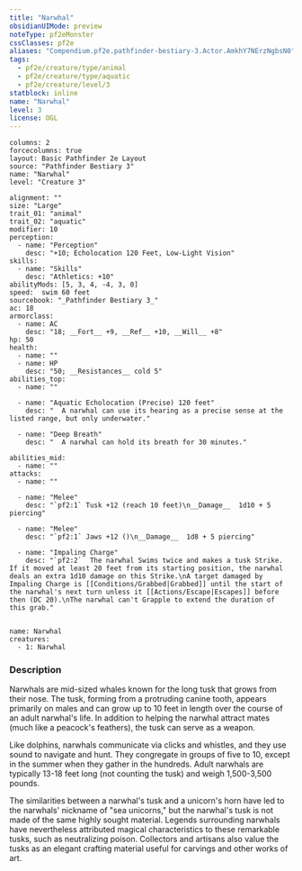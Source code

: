 ```yaml
---
title: "Narwhal"
obsidianUIMode: preview
noteType: pf2eMonster
cssClasses: pf2e
aliases: "Compendium.pf2e.pathfinder-bestiary-3.Actor.AmkhY7NErzNgbsN0" 
tags:
  - pf2e/creature/type/animal
  - pf2e/creature/type/aquatic
  - pf2e/creature/level/3
statblock: inline
name: "Narwhal"
level: 3
license: OGL
---
```


```statblock
columns: 2
forcecolumns: true
layout: Basic Pathfinder 2e Layout
source: "Pathfinder Bestiary 3"
name: "Narwhal"
level: "Creature 3"

alignment: ""
size: "Large"
trait_01: "animal"
trait_02: "aquatic"
modifier: 10
perception:
  - name: "Perception"
    desc: "+10; Echolocation 120 Feet, Low-Light Vision"
skills:
  - name: "Skills"
    desc: "Athletics: +10"
abilityMods: [5, 3, 4, -4, 3, 0]
speed:  swim 60 feet
sourcebook: "_Pathfinder Bestiary 3_"
ac: 18
armorclass:
  - name: AC
    desc: "18; __Fort__ +9, __Ref__ +10, __Will__ +8"
hp: 50
health:
  - name: ""
  - name: HP
    desc: "50; __Resistances__ cold 5"
abilities_top:
  - name: ""

  - name: "Aquatic Echolocation (Precise) 120 feet"
    desc: "  A narwhal can use its hearing as a precise sense at the listed range, but only underwater."

  - name: "Deep Breath"
    desc: "  A narwhal can hold its breath for 30 minutes."

abilities_mid:
  - name: ""
attacks:
  - name: ""

  - name: "Melee"
    desc: "`pf2:1` Tusk +12 (reach 10 feet)\n__Damage__  1d10 + 5 piercing"

  - name: "Melee"
    desc: "`pf2:1` Jaws +12 ()\n__Damage__  1d8 + 5 piercing"

  - name: "Impaling Charge"
    desc: "`pf2:2`  The narwhal Swims twice and makes a tusk Strike. If it moved at least 20 feet from its starting position, the narwhal deals an extra 1d10 damage on this Strike.\nA target damaged by Impaling Charge is [[Conditions/Grabbed|Grabbed]] until the start of the narwhal's next turn unless it [[Actions/Escape|Escapes]] before then (DC 20).\nThe narwhal can't Grapple to extend the duration of this grab."
 
```

```encounter-table
name: Narwhal
creatures:
  - 1: Narwhal
```


### Description
Narwhals are mid-sized whales known for the long tusk that grows from their nose. The tusk, forming from a protruding canine tooth, appears primarily on males and can grow up to 10 feet in length over the course of an adult narwhal's life. In addition to helping the narwhal attract mates (much like a peacock's feathers), the tusk can serve as a weapon.

Like dolphins, narwhals communicate via clicks and whistles, and they use sound to navigate and hunt. They congregate in groups of five to 10, except in the summer when they gather in the hundreds. Adult narwhals are typically 13-18 feet long (not counting the tusk) and weigh 1,500-3,500 pounds.

The similarities between a narwhal's tusk and a unicorn's horn have led to the narwhals' nickname of "sea unicorns," but the narwhal's tusk is not made of the same highly sought material. Legends surrounding narwhals have nevertheless attributed magical characteristics to these remarkable tusks, such as neutralizing poison. Collectors and artisans also value the tusks as an elegant crafting material useful for carvings and other works of art.

